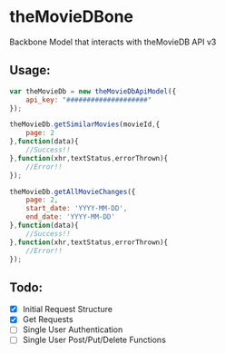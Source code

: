 theMovieDBone
=============

Backbone Model that interacts with theMovieDB API v3

Usage:
------

```javascript
var theMovieDb = new theMovieDbApiModel({
	api_key: "####################"
});

theMovieDb.getSimilarMovies(movieId,{
	page: 2
},function(data){
	//Success!!
},function(xhr,textStatus,errorThrown){
	//Error!!
});

theMovieDb.getAllMovieChanges({
	page: 2,
	start_date: 'YYYY-MM-DD',
	end_date: 'YYYY-MM-DD'
},function(data){
	//Success!!
},function(xhr,textStatus,errorThrown){
	//Error!!
});

```

Todo:
-----

- [x] Initial Request Structure
- [x] Get Requests
- [ ] Single User Authentication
- [ ] Single User Post/Put/Delete Functions